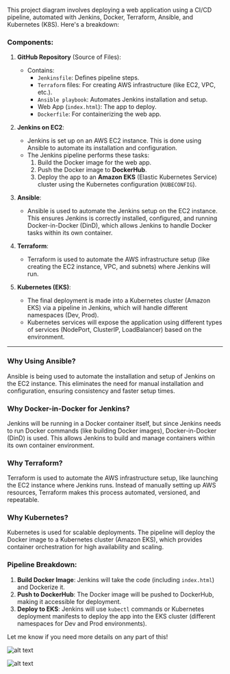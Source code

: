 This project diagram involves deploying a web application using a CI/CD pipeline, automated with Jenkins, Docker, Terraform, Ansible, and Kubernetes (K8S). Here's a breakdown:

### **Components**:
1. **GitHub Repository** (Source of Files):
   - Contains:
     - `Jenkinsfile`: Defines pipeline steps.
     - `Terraform` files: For creating AWS infrastructure (like EC2, VPC, etc.).
     - `Ansible playbook`: Automates Jenkins installation and setup.
     - Web App (`index.html`): The app to deploy.
     - `Dockerfile`: For containerizing the web app.

2. **Jenkins on EC2**:
   - Jenkins is set up on an AWS EC2 instance. This is done using Ansible to automate its installation and configuration.
   - The Jenkins pipeline performs these tasks:
     1. Build the Docker image for the web app.
     2. Push the Docker image to **DockerHub**.
     3. Deploy the app to an **Amazon EKS** (Elastic Kubernetes Service) cluster using the Kubernetes configuration (`KUBECONFIG`).

3. **Ansible**:
   - Ansible is used to automate the Jenkins setup on the EC2 instance. This ensures Jenkins is correctly installed, configured, and running Docker-in-Docker (DinD), which allows Jenkins to handle Docker tasks within its own container.

4. **Terraform**:
   - Terraform is used to automate the AWS infrastructure setup (like creating the EC2 instance, VPC, and subnets) where Jenkins will run.
   
5. **Kubernetes (EKS)**:
   - The final deployment is made into a Kubernetes cluster (Amazon EKS) via a pipeline in Jenkins, which will handle different namespaces (Dev, Prod).
   - Kubernetes services will expose the application using different types of services (NodePort, ClusterIP, LoadBalancer) based on the environment.

---

### **Why Using Ansible?**
Ansible is being used to automate the installation and setup of Jenkins on the EC2 instance. This eliminates the need for manual installation and configuration, ensuring consistency and faster setup times.

### **Why Docker-in-Docker for Jenkins?**
Jenkins will be running in a Docker container itself, but since Jenkins needs to run Docker commands (like building Docker images), Docker-in-Docker (DinD) is used. This allows Jenkins to build and manage containers within its own container environment.

### **Why Terraform?**
Terraform is used to automate the AWS infrastructure setup, like launching the EC2 instance where Jenkins runs. Instead of manually setting up AWS resources, Terraform makes this process automated, versioned, and repeatable.

### **Why Kubernetes?**
Kubernetes is used for scalable deployments. The pipeline will deploy the Docker image to a Kubernetes cluster (Amazon EKS), which provides container orchestration for high availability and scaling.

### **Pipeline Breakdown:**
1. **Build Docker Image**: Jenkins will take the code (including `index.html`) and Dockerize it.
2. **Push to DockerHub**: The Docker image will be pushed to DockerHub, making it accessible for deployment.
3. **Deploy to EKS**: Jenkins will use `kubectl` commands or Kubernetes deployment manifests to deploy the app into the EKS cluster (different namespaces for Dev and Prod environments).

Let me know if you need more details on any part of this!

![alt text](image.png)

![alt text](image-1.png)
